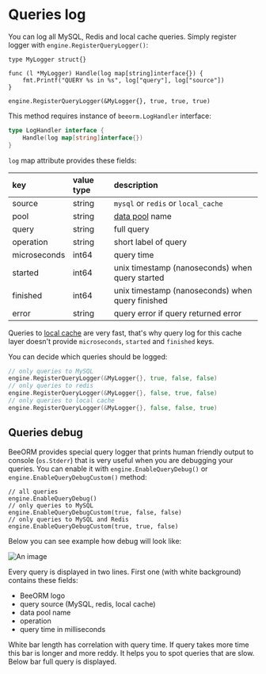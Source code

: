 # Queries log

You can log all MySQL, Redis and local cache queries.
Simply register logger with `engine.RegisterQueryLogger()`:

```go{7}
type MyLogger struct{}

func (l *MyLogger) Handle(log map[string]interface{}) {
	fmt.Printf("QUERY %s in %s", log["query"], log["source"])
}

engine.RegisterQueryLogger(&MyLogger{}, true, true, true)
```

This method requires instance of `beeorm.LogHandler` interface:

```go
type LogHandler interface {
	Handle(log map[string]interface{})
}
```

`log` map attribute provides these fields:

| key        | value type         | description  |
| :------------- |:-------------| :-----|
| source      | string  | `mysql` or `redis` or `local_cache`  |
| pool      | string  | [data pool](/guide/data_pools.html#mysql-pool) name  |
| query      | string  | full query  |
| operation      | string  | short label of query  |
| microseconds      | int64  | query time  |
| started      | int64  | unix timestamp (nanoseconds) when query started  |
| finished      | int64  | unix timestamp (nanoseconds) when query finished  |
| error      | string  | query error if query returned error  |

Queries to [local cache](/guide/local_cache.html) are very fast, that's why
query log for this cache layer doesn't provide `microseconds`, `started` and `finished`
keys.

You can decide which queries should be logged:

```go
// only queries to MySQL
engine.RegisterQueryLogger(&MyLogger{}, true, false, false)
// only queries to redis
engine.RegisterQueryLogger(&MyLogger{}, false, true, false)
// only queries to local cache
engine.RegisterQueryLogger(&MyLogger{}, false, false, true)
```

## Queries debug

BeeORM provides special query logger that prints human friendly output
to console (`os.Stderr`) that is very useful when you are debugging your queries.
You can enable it with `engine.EnableQueryDebug()` or `engine.EnableQueryDebugCustom()` method:

```go{2,4,6}
// all queries
engine.EnableQueryDebug()
// only queries to MySQL
engine.EnableQueryDebugCustom(true, false, false)
// only queries to MySQL and Redis
engine.EnableQueryDebugCustom(true, true, false)
```

Below you can see example how debug will look like:

![An image](/query_debug_1.png)

Every query is displayed in two lines.
First one (with white background) contains these fields:

 * BeeORM logo
 * query source (MySQL, redis, local cache)
 * data pool name
 * operation
 * query time in milliseconds

White bar length has correlation with query time. If query takes more time
this bar is longer and more reddy. It helps you to spot queries that are slow.
Below bar full query is displayed.
